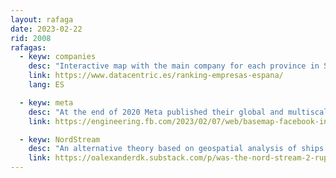 ```yaml
---
layout: rafaga
date: 2023-02-22
rid: 2008
rafagas:
  - keyw: companies
    desc: "Interactive map with the main company for each province in Spain, based on a multi-data rating, where the second and third are also shown on click"
    link: https://www.datacentric.es/ranking-empresas-espana/
    lang: ES

  - keyw: meta
    desc: "At the end of 2020 Meta published their global and multiscale base map that they use in their applications and on different devices and for which they make continuous improvements in data and design"
    link: https://engineering.fb.com/2023/02/07/web/basemap-facebook-instagram-whatsapp-improvements/

  - keyw: NordStream
    desc: "An alternative theory based on geospatial analysis of ships in the area during both construction and explosion dates would explain how the Nord Stream 1 and 2 pipelines were destroyed"
    link: https://oalexanderdk.substack.com/p/was-the-nord-stream-2-rupture-an
---
```

